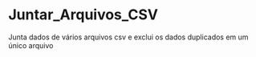 # Juntar_Arquivos_CSV
 Junta dados de vários arquivos csv e exclui os dados duplicados em um único arquivo
